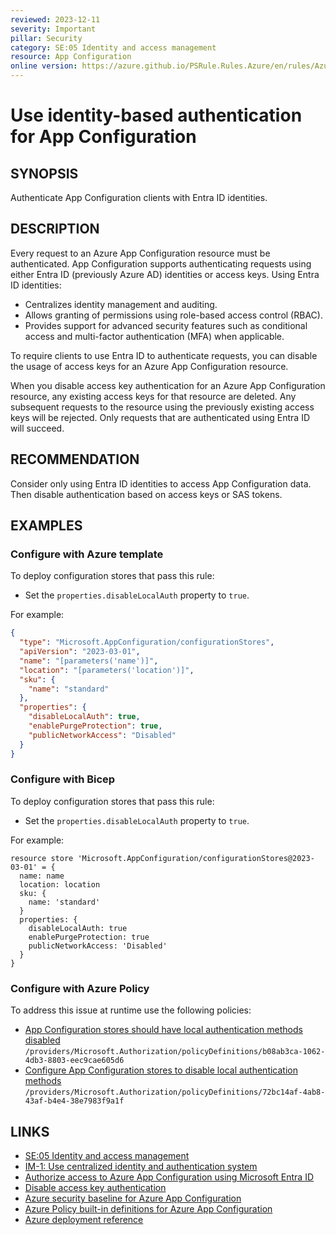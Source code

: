 ```yaml
---
reviewed: 2023-12-11
severity: Important
pillar: Security
category: SE:05 Identity and access management
resource: App Configuration
online version: https://azure.github.io/PSRule.Rules.Azure/en/rules/Azure.AppConfig.DisableLocalAuth/
---
```


# Use identity-based authentication for App Configuration

## SYNOPSIS

Authenticate App Configuration clients with Entra ID identities.

## DESCRIPTION

Every request to an Azure App Configuration resource must be authenticated.
App Configuration supports authenticating requests using either Entra ID (previously Azure AD) identities or access keys.
Using Entra ID identities:

- Centralizes identity management and auditing.
- Allows granting of permissions using role-based access control (RBAC).
- Provides support for advanced security features such as conditional access and multi-factor authentication (MFA) when applicable.

To require clients to use Entra ID to authenticate requests, you can disable the usage of access keys for an Azure App Configuration
resource.

When you disable access key authentication for an Azure App Configuration resource, any existing access
keys for that resource are deleted.
Any subsequent requests to the resource using the previously existing access keys will be rejected.
Only requests that are authenticated using Entra ID will succeed.

## RECOMMENDATION

Consider only using Entra ID identities to access App Configuration data.
Then disable authentication based on access keys or SAS tokens.

## EXAMPLES

### Configure with Azure template

To deploy configuration stores that pass this rule:

- Set the `properties.disableLocalAuth` property to `true`.

For example:

```json
{
  "type": "Microsoft.AppConfiguration/configurationStores",
  "apiVersion": "2023-03-01",
  "name": "[parameters('name')]",
  "location": "[parameters('location')]",
  "sku": {
    "name": "standard"
  },
  "properties": {
    "disableLocalAuth": true,
    "enablePurgeProtection": true,
    "publicNetworkAccess": "Disabled"
  }
}
```

### Configure with Bicep

To deploy configuration stores that pass this rule:

- Set the `properties.disableLocalAuth` property to `true`.

For example:

```bicep
resource store 'Microsoft.AppConfiguration/configurationStores@2023-03-01' = {
  name: name
  location: location
  sku: {
    name: 'standard'
  }
  properties: {
    disableLocalAuth: true
    enablePurgeProtection: true
    publicNetworkAccess: 'Disabled'
  }
}
```

<!-- external:avm avm/res/app-configuration/configuration-store disableLocalAuth -->

### Configure with Azure Policy

To address this issue at runtime use the following policies:

- [App Configuration stores should have local authentication methods disabled](https://github.com/Azure/azure-policy/blob/master/built-in-policies/policyDefinitions/App%20Configuration/DisableLocalAuth_Audit.json)
  `/providers/Microsoft.Authorization/policyDefinitions/b08ab3ca-1062-4db3-8803-eec9cae605d6`
- [Configure App Configuration stores to disable local authentication methods](https://github.com/Azure/azure-policy/blob/master/built-in-policies/policyDefinitions/App%20Configuration/DisableLocalAuth_Modify.json)
  `/providers/Microsoft.Authorization/policyDefinitions/72bc14af-4ab8-43af-b4e4-38e7983f9a1f`

## LINKS

- [SE:05 Identity and access management](https://learn.microsoft.com/azure/well-architected/security/identity-access)
- [IM-1: Use centralized identity and authentication system](https://learn.microsoft.com/security/benchmark/azure/security-controls-v3-identity-management#im-1-use-centralized-identity-and-authentication-system)
- [Authorize access to Azure App Configuration using Microsoft Entra ID](https://learn.microsoft.com/azure/azure-app-configuration/concept-enable-rbac)
- [Disable access key authentication](https://learn.microsoft.com/azure/azure-app-configuration/howto-disable-access-key-authentication)
- [Azure security baseline for Azure App Configuration](https://learn.microsoft.com/security/benchmark/azure/baselines/azure-app-configuration-security-baseline)
- [Azure Policy built-in definitions for Azure App Configuration](https://learn.microsoft.com/azure/azure-app-configuration/policy-reference)
- [Azure deployment reference](https://learn.microsoft.com/azure/templates/microsoft.appconfiguration/configurationstores)
